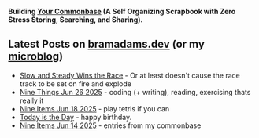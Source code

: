 **Building [Your Commonbase](https://yourcommonbase.com/) (A Self Organizing Scrapbook with Zero Stress Storing, Searching, and Sharing).**

## Latest Posts on [bramadams.dev](https://www.bramadams.dev/) (or my [microblog](https://bramses.micro.blog/))

<!--START_SECTION:feed-->
* [Slow and Steady Wins the Race](https:&#x2F;&#x2F;www.bramadams.dev&#x2F;slow-and-steady-wins-the-race&#x2F;) - Or at least doesn&#39;t cause the race track to be set on fire and explode
* [Nine Things Jun 26 2025](https:&#x2F;&#x2F;www.bramadams.dev&#x2F;nine-things-jun-26-2025&#x2F;) - coding (+ writing), reading, exercising thats really it
* [Nine Items Jun 18 2025](https:&#x2F;&#x2F;www.bramadams.dev&#x2F;nine-items-jun-18-2025&#x2F;) - play tetris if you can
* [Today is the Day](https:&#x2F;&#x2F;www.bramadams.dev&#x2F;today-is-the-day&#x2F;) - happy birthday.
* [Nine Items Jun 14 2025](https:&#x2F;&#x2F;www.bramadams.dev&#x2F;nine-items-jun-14-2025&#x2F;) - entries from my commonbase
<!--END_SECTION:feed-->
